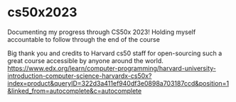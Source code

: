 # cs50x2023
Documenting my progress through CS50x 2023!
Holding myself accountable to follow through the end of the course

Big thank you and credits to Harvard cs50 staff for open-sourcing such a great course accessible by anyone around the world. 
https://www.edx.org/learn/computer-programming/harvard-university-introduction-computer-science-harvardx-cs50x?index=product&queryID=322d3a411ef940df3e0898a703187ccd&position=1&linked_from=autocomplete&c=autocomplete
